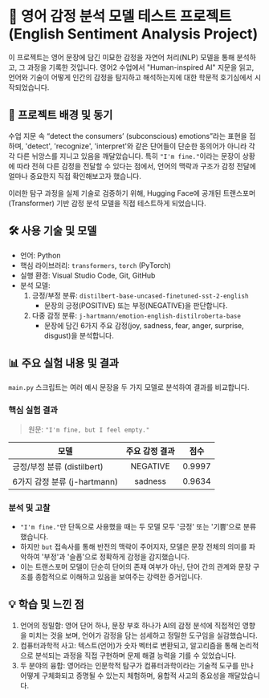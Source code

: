 # 📝 영어 감정 분석 모델 테스트 프로젝트 (English Sentiment Analysis Project)

이 프로젝트는 영어 문장에 담긴 미묘한 감정을 자연어 처리(NLP) 모델을 통해 분석하고, 그 과정을 기록한 것입니다. 영어2 수업에서 "Human-inspired AI" 지문을 읽고, 언어와 기술이 어떻게 인간의 감정을 탐지하고 해석하는지에 대한 학문적 호기심에서 시작되었습니다.

## 🚀 프로젝트 배경 및 동기

수업 지문 속 “detect the consumers’ (subconscious) emotions”라는 표현을 접하며, 'detect', 'recognize', 'interpret'와 같은 단어들이 단순한 동의어가 아니라 각각 다른 뉘앙스를 지니고 있음을 깨달았습니다. 특히 `"I'm fine."`이라는 문장이 상황에 따라 전혀 다른 감정을 전달할 수 있다는 점에서, 언어의 맥락과 구조가 감정 전달에 얼마나 중요한지 직접 확인해보고자 했습니다.

이러한 탐구 과정을 실제 기술로 검증하기 위해, Hugging Face에 공개된 트랜스포머(Transformer) 기반 감정 분석 모델을 직접 테스트하게 되었습니다.

## 🛠️ 사용 기술 및 모델

*   언어: Python
*   핵심 라이브러리: `transformers`, `torch` (PyTorch)
*   실행 환경: Visual Studio Code, Git, GitHub
*   분석 모델:
    1.  긍정/부정 분류: `distilbert-base-uncased-finetuned-sst-2-english`
        - 문장의 긍정(POSITIVE) 또는 부정(NEGATIVE)을 판단합니다.
    2.  다중 감정 분류: `j-hartmann/emotion-english-distilroberta-base`
        - 문장에 담긴 6가지 주요 감정(joy, sadness, fear, anger, surprise, disgust)을 분석합니다.

## 📊 주요 실험 내용 및 결과

`main.py` 스크립트는 여러 예시 문장을 두 가지 모델로 분석하여 결과를 비교합니다.

### 핵심 실험 결과
> 원문: `"I'm fine, but I feel empty."`

| 모델                                       | 주요 감정 결과 | 점수   |
| ------------------------------------------ | :-------------: | ------ |
| 긍정/부정 분류 (distilbert)                |    NEGATIVE     | 0.9997 |
| 6가지 감정 분류 (j-hartmann)               |     sadness     | 0.9634 |

### 분석 및 고찰
-   `"I'm fine."`만 단독으로 사용했을 때는 두 모델 모두 '긍정' 또는 '기쁨'으로 분류했습니다.
-   하지만 `but` 접속사를 통해 반전의 맥락이 주어지자, 모델은 문장 전체의 의미를 파악하여 '부정'과 '슬픔'으로 정확하게 감정을 감지했습니다.
-   이는 트랜스포머 모델이 단순히 단어의 존재 여부가 아닌, 단어 간의 관계와 문장 구조를 종합적으로 이해하고 있음을 보여주는 강력한 증거입니다.

## 💡 학습 및 느낀 점

1.  언어의 정밀함: 영어 단어 하나, 문장 부호 하나가 AI의 감정 분석에 직접적인 영향을 미치는 것을 보며, 언어가 감정을 담는 섬세하고 정밀한 도구임을 실감했습니다.
2.  컴퓨터과학적 사고: 텍스트(언어)가 숫자 벡터로 변환되고, 알고리즘을 통해 논리적으로 분석되는 과정을 직접 구현하며 문제 해결 능력을 기를 수 있었습니다.
3.  두 분야의 융합: 영어라는 인문학적 탐구가 컴퓨터과학이라는 기술적 도구를 만나 어떻게 구체화되고 증명될 수 있는지 체험하며, 융합적 사고의 중요성을 깨달았습니다.
